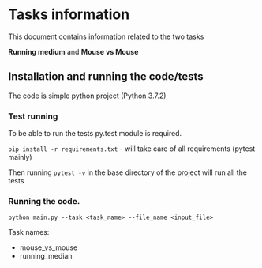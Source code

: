# Tasks information
This document contains information related to the two tasks

**Running medium** and **Mouse vs Mouse**

## Installation and running the code/tests
The code is simple python project (Python 3.7.2)

### Test running
To be able to run the tests py.test module is required.

`pip install -r requirements.txt` - will take care of all requirements (pytest mainly)

Then running `pytest -v` in the base directory of the project will run all the tests

### Running the code.

`python main.py --task <task_name> --file_name <input_file>`

Task names:
- mouse_vs_mouse
- running_median


